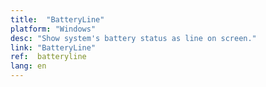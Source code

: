 ```yaml
---
title:  "BatteryLine"
platform: "Windows"
desc: "Show system's battery status as line on screen."
link: "BatteryLine"
ref:  batteryline
lang: en
---
```

